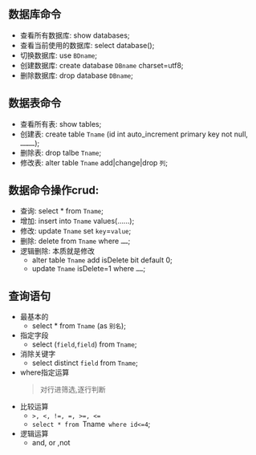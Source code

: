 ## 数据库命令
- 查看所有数据库: show databases;
- 查看当前使用的数据库: select database();
- 切换数据库: use `BDname`;
- 创建数据库: create database `DBname` charset=utf8;
- 删除数据库: drop database `DBname`;


## 数据表命令
- 查看所有表: show tables;
- 创建表: create table `Tname` (id int auto_increment primary key not null, `…………`);
- 删除表: drop talbe `Tname`;
- 修改表: alter table `Tname` add|change|drop `列`;


## 数据命令操作crud:
- 查询: select * from `Tname`;
- 增加: insert into `Tname` values(……);
- 修改: update `Tname` set `key`=`value`;
- 删除: delete from `Tname` where `……`;
- 逻辑删除: 本质就是修改
    - alter table `Tname` add isDelete bit default 0;
    - update `Tname` isDelete=1 where `……`;
    

## 查询语句
- 最基本的
    - select * from `Tname` (as `别名`);
- 指定字段
    - select (`field`,`field`) from `Tname`;
- 消除关键字
    - select distinct `field` from `Tname`;
- where指定运算
    > 对行进筛选,逐行判断
- 比较运算
    - `>, <, !=, =, >=, <=`
    - `select * from `Tname` where id<=4`;
- 逻辑运算
    - and, or ,not





